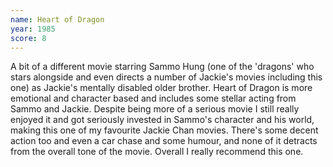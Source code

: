 ```yaml
---
name: Heart of Dragon
year: 1985
score: 8
---
```

A bit of a different movie starring Sammo Hung (one of the 'dragons' who stars alongside and even directs a number of Jackie's movies including this one) as Jackie's mentally disabled older brother. Heart of Dragon is more emotional and character based and includes some stellar acting from Sammo and Jackie. Despite being more of a serious movie I still really enjoyed it and got seriously invested in Sammo's character and his world, making this one of my favourite Jackie Chan movies. There's some decent action too and even a car chase and some humour, and none of it detracts from the overall tone of the movie. Overall I really recommend this one.
